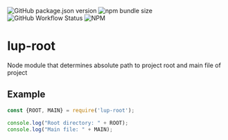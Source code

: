 ![GitHub package.json version](https://img.shields.io/github/package-json/v/LupCode/node-lup-root)
![npm bundle size](https://img.shields.io/bundlephobia/min/lup-root)
![GitHub Workflow Status](https://img.shields.io/github/workflow/status/LupCode/node-lup-root/On%20Push)
![NPM](https://img.shields.io/npm/l/lup-root)

# lup-root
Node module that determines absolute path to project root and main file of project  

## Example
```javascript
const {ROOT, MAIN} = require('lup-root');

console.log("Root directory: " + ROOT);
console.log("Main file: " + MAIN);
```
